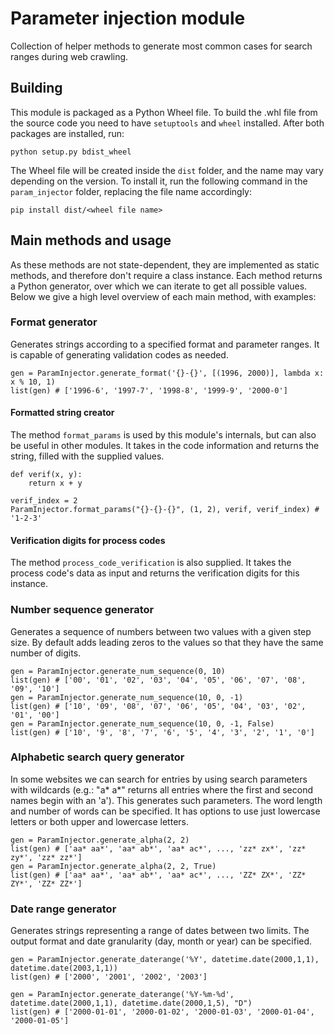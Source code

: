 # Parameter injection module
Collection of helper methods to generate most common cases for search ranges during web crawling.

## Building

This module is packaged as a Python Wheel file. To build the .whl file from the
source code you need to have `setuptools` and `wheel` installed. After both
packages are installed, run:

```
python setup.py bdist_wheel
```

The Wheel file will be created inside the `dist` folder, and the name may vary
depending on the version. To install it, run the following command in the
`param_injector` folder, replacing the file name accordingly:

```
pip install dist/<wheel file name>
```

## Main methods and usage
As these methods are not state-dependent, they are implemented as static methods, and therefore don't require a class instance. Each method returns a Python generator, over which we can iterate to get all possible values. Below we give a high level overview of each main method, with examples:

### Format generator
Generates strings according to a specified format and parameter ranges. It is capable of generating validation codes as needed.

```
gen = ParamInjector.generate_format('{}-{}', [(1996, 2000)], lambda x: x % 10, 1)
list(gen) # ['1996-6', '1997-7', '1998-8', '1999-9', '2000-0']
```

#### Formatted string creator
The method `format_params` is used by this module's internals, but can also be useful in other modules. It takes in the code information and returns the string, filled with the supplied values.

```
def verif(x, y):
    return x + y

verif_index = 2
ParamInjector.format_params("{}-{}-{}", (1, 2), verif, verif_index) # '1-2-3'
```

#### Verification digits for process codes
The method `process_code_verification` is also supplied. It takes the process code's data as input and returns the verification digits for this instance.

### Number sequence generator
Generates a sequence of numbers between two values with a given step size. By default adds leading zeros to the values so that they have the same number of digits.

```
gen = ParamInjector.generate_num_sequence(0, 10)
list(gen) # ['00', '01', '02', '03', '04', '05', '06', '07', '08', '09', '10']
gen = ParamInjector.generate_num_sequence(10, 0, -1)
list(gen) # ['10', '09', '08', '07', '06', '05', '04', '03', '02', '01', '00']
gen = ParamInjector.generate_num_sequence(10, 0, -1, False)
list(gen) # ['10', '9', '8', '7', '6', '5', '4', '3', '2', '1', '0']
```

### Alphabetic search query generator
In some websites we can search for entries by using search parameters with wildcards (e.g.: "a\* a\*" returns all entries where the first and second names begin with an 'a'). This generates such parameters. The word length and number of words can be specified. It has options to use just lowercase letters or both upper and lowercase letters.

```
gen = ParamInjector.generate_alpha(2, 2)
list(gen) # ['aa* aa*', 'aa* ab*', 'aa* ac*', ..., 'zz* zx*', 'zz* zy*', 'zz* zz*']
gen = ParamInjector.generate_alpha(2, 2, True)
list(gen) # ['aa* aa*', 'aa* ab*', 'aa* ac*', ..., 'ZZ* ZX*', 'ZZ* ZY*', 'ZZ* ZZ*']
```

### Date range generator
Generates strings representing a range of dates between two limits. The output format and date granularity (day, month or year) can be specified.

```
gen = ParamInjector.generate_daterange('%Y', datetime.date(2000,1,1), datetime.date(2003,1,1))
list(gen) # ['2000', '2001', '2002', '2003']

gen = ParamInjector.generate_daterange('%Y-%m-%d', datetime.date(2000,1,1), datetime.date(2000,1,5), "D")
list(gen) # ['2000-01-01', '2000-01-02', '2000-01-03', '2000-01-04', '2000-01-05']
```